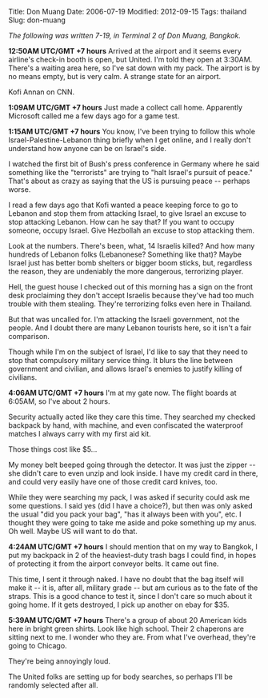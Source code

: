 Title: Don Muang
Date: 2006-07-19
Modified: 2012-09-15
Tags: thailand
Slug: don-muang

<em>The following was written 7-19, in Terminal 2 of Don Muang, Bangkok.</em>

<strong>12:50AM UTC/GMT +7 hours</strong>
Arrived at the airport and it seems every airline's check-in booth is open, but United. I'm told they open at 3:30AM. There's a waiting area here, so I've sat down with my pack. The airport is by no means empty, but is very calm. A strange state for an airport.

Kofi Annan on CNN.

<strong>1:09AM UTC/GMT +7 hours</strong>
Just made a collect call home. Apparently Microsoft called me a few days ago for a game test.

<strong>1:15AM UTC/GMT +7 hours</strong>
You know, I've been trying to follow this whole Israel-Palestine-Lebanon thing briefly when I get online, and I really don't understand how anyone can be on Israel's side.

I watched the first bit of Bush's press conference in Germany where he said something like the "terrorists" are trying to "halt Israel's pursuit of peace." That's about as crazy as saying that the US is pursuing peace -- perhaps worse.

I read a few days ago that Kofi wanted a peace keeping force to go to Lebanon and stop them from attacking Israel, to give Israel an excuse to stop attacking Lebanon. How can he say that? If you want to occupy someone, occupy Israel. Give Hezbollah an excuse to stop attacking them.

Look at the numbers. There's been, what, 14 Israelis killed? And how many hundreds of Lebanon folks (Lebanonese? Something like that)? Maybe Israel just has better bomb shelters or bigger boom sticks, but, regardless the reason, they are undeniably the more dangerous, terrorizing player.

Hell, the guest house I checked out of this morning has a sign on the front desk proclaiming they don't accept Israelis because they've had too much trouble with them stealing. They're terrorizing folks even here in Thailand.

But that was uncalled for. I'm attacking the Israeli government, not the people. And I doubt there are many Lebanon tourists here, so it isn't a fair comparison.

Though while I'm on the subject of Israel, I'd like to say that they need to stop that compulsory military service thing. It blurs the line between government and civilian, and allows Israel's enemies to justify killing of civilians.

<strong>4:06AM UTC/GMT +7 hours</strong>
I'm at my gate now. The flight boards at 6:05AM, so I've about 2 hours.

Security actually acted like they care this time. They searched my checked backpack by hand, with machine, and even confiscated the waterproof matches I always carry with my first aid kit.

Those things cost like $5...

My money belt beeped going through the detector. It was just the zipper -- she didn't care to even unzip and look inside. I have my credit card in there, and could very easily have one of those credit card knives, too.

While they were searching my pack, I was asked if security could ask me some questions. I said yes (did I have a choice?), but then was only asked the usual "did you pack your bag", "has it always been with you", etc. I thought they were going to take me aside and poke something up my anus. Oh well. Maybe US will want to do that.

<strong>4:24AM UTC/GMT +7 hours</strong>
I should mention that on my way to Bangkok, I put my backpack in 2 of the heaviest-duty trash bags I could find, in hopes of protecting it from the airport conveyor belts. It came out fine.

This time, I sent it through naked. I have no doubt that the bag itself will make it -- it is, after all, military grade -- but am curious as to the fate of the straps. This is a good chance to test it, since I don't care so much about it going home. If it gets destroyed, I pick up another on ebay for $35.

<strong>5:39AM UTC/GMT +7 hours</strong>
There's a group of about 20 American kids here in bright green shirts. Look like high school. Their 2 chaperons are sitting next to me. I wonder who they are. From what I've overhead, they're going to Chicago.

They're being annoyingly loud.

The United folks are setting up for body searches, so perhaps I'll be randomly selected after all.
